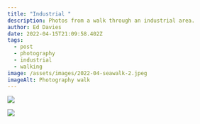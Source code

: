```yaml
---
title: "Industrial "
description: Photos from a walk through an industrial area.
author: Ed Davies
date: 2022-04-15T21:09:58.402Z
tags:
  - post
  - photography
  - industrial
  - walking
image: /assets/images/2022-04-seawalk-2.jpeg
imageAlt: Photography walk
---
```

![](/assets/images/2022-04-seawalk-3.jpeg)

![](/assets/images/2022-04-seawalk-1.jpeg)